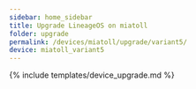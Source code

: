 ```yaml
---
sidebar: home_sidebar
title: Upgrade LineageOS on miatoll
folder: upgrade
permalink: /devices/miatoll/upgrade/variant5/
device: miatoll_variant5
---
```

{% include templates/device_upgrade.md %}
